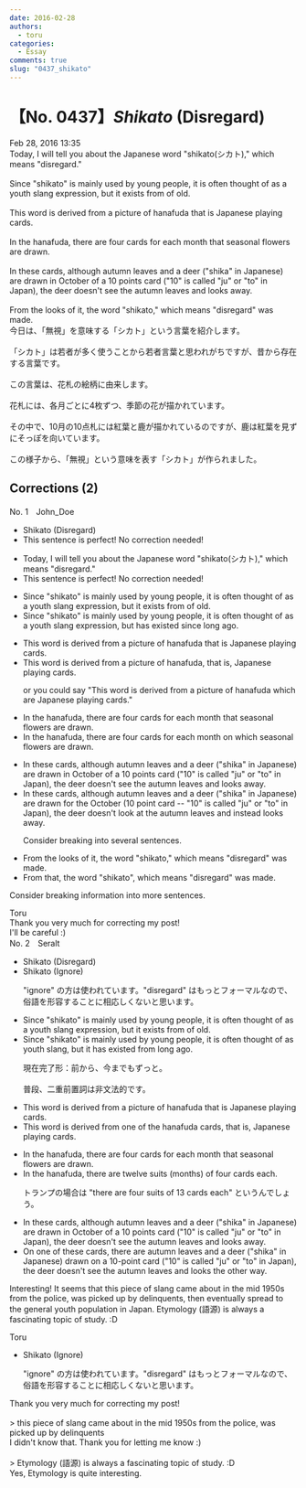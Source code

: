 ```yaml
---
date: 2016-02-28
authors:
  - toru
categories:
  - Essay
comments: true
slug: "0437_shikato"
---
```


# 【No. 0437】<strong><em>Shikato</em></strong> (Disregard)
<div class="date">Feb 28, 2016 13:35</div>
<div id="post"><div id="body_show_ori">
Today, I will tell you about the Japanese word "shikato(シカト)," which means "disregard."<br/><br/>Since "shikato" is mainly used by young people, it is often thought of as a youth slang expression, but it exists from of old.<br/><br/>This word is derived from a picture of hanafuda that is Japanese playing cards.<br/><br/>In the hanafuda, there are four cards for each month that seasonal flowers are drawn.<br/><br/>In these cards, although autumn leaves and a deer ("shika" in Japanese) are drawn in October of a 10 points card ("10" is called "ju" or "to" in Japan), the deer doesn't see the autumn leaves and looks away.<br/><br/>From the looks of it, the word "shikato," which means "disregard" was made.
</div></div>

<!-- more -->

<div id="post_ja"><div id="body_show_mo">
今日は、「無視」を意味する「シカト」という言葉を紹介します。<br/><br/>「シカト」は若者が多く使うことから若者言葉と思われがちですが、昔から存在する言葉です。<br/><br/>この言葉は、花札の絵柄に由来します。<br/><br/>花札には、各月ごとに4枚ずつ、季節の花が描かれています。<br/><br/>その中で、10月の10点札には紅葉と鹿が描かれているのですが、鹿は紅葉を見ずにそっぽを向いています。<br/><br/>この様子から、「無視」という意味を表す「シカト」が作られました。
</div></div>

## Corrections (2)
<div id="block"><div class="first_name"> No. 1　<span class="just_name">John_Doe</span></div><div id="block2">
<ul class="correction_field">
<li class="incorrect">Shikato (Disregard)</li>
<li class="corrected perfect">This sentence is perfect! No correction needed!</li>
</ul>
<ul class="correction_field">
<li class="incorrect">Today, I will tell you about the Japanese word "shikato(シカト)," which means "disregard."</li>
<li class="corrected perfect">This sentence is perfect! No correction needed!</li>
</ul>
<ul class="correction_field">
<li class="incorrect">Since "shikato" is mainly used by young people, it is often thought of as a youth slang expression, but it exists from of old.</li>
<li class="corrected correct">
Since "shikato" is mainly used by young people, it is often thought of as a youth slang expression, but has existed since long ago.
</li>
</ul>
<ul class="correction_field">
<li class="incorrect">This word is derived from a picture of hanafuda that is Japanese playing cards.</li>
<li class="corrected correct">
This word is derived from a picture of hanafuda, that is, Japanese playing cards.
<p class="correction_comment">or you could say "This word is derived from a picture of hanafuda which are Japanese playing cards."</p>
</li>
</ul>
<ul class="correction_field">
<li class="incorrect">In the hanafuda, there are four cards for each month that seasonal flowers are drawn.</li>
<li class="corrected correct">
In the hanafuda, there are four cards for each month on which seasonal flowers are drawn.
</li>
</ul>
<ul class="correction_field">
<li class="incorrect">In these cards, although autumn leaves and a deer ("shika" in Japanese) are drawn in October of a 10 points card ("10" is called "ju" or "to" in Japan), the deer doesn't see the autumn leaves and looks away.</li>
<li class="corrected correct">
In these cards, although autumn leaves and a deer ("shika" in Japanese) are drawn for the October (10 point card -- "10" is called "ju" or "to" in Japan), the deer doesn't look at the autumn leaves and instead looks away.
<p class="correction_comment">Consider breaking into several sentences.</p>
</li>
</ul>
<ul class="correction_field">
<li class="incorrect">From the looks of it, the word "shikato," which means "disregard" was made.</li>
<li class="corrected correct">
From that, the word "shikato", which means "disregard" was made.
</li>
</ul>
<p class="comment_small">
 Consider breaking information into more sentences.
</p>

</div><div class="name"><span class="just_name">Toru</span><br>
Thank you  very much for correcting my post!<br/>I'll be careful :)
</div>
</div>
<div id="block"><div class="first_name"> No. 2　<span class="just_name">Seralt</span></div><div id="block2">
<ul class="correction_field">
<li class="incorrect">Shikato (Disregard)</li>
<li class="corrected correct">
Shikato (<span class="f_blue">Ignore</span>)
<p class="correction_comment">"ignore" の方は使われています。"disregard" はもっとフォーマルなので、俗語を形容することに相応しくないと思います。</p>
</li>
</ul>
<ul class="correction_field">
<li class="incorrect">Since "shikato" is mainly used by young people, it is often thought of as a youth slang expression, but it exists from of old.</li>
<li class="corrected correct">
Since "shikato" is mainly used by young people, it is often thought of as <span class="f_blue">youth slang</span>, but it <span class="f_blue">has </span>exist<span class="f_blue">ed</span> <span class="f_blue">from long ago</span>.
<p class="correction_comment">現在完了形：前から、今までもずっと。<br/><br/>普段、二重前置詞は非文法的です。</p>
</li>
</ul>
<ul class="correction_field">
<li class="incorrect">This word is derived from a picture of hanafuda that is Japanese playing cards.</li>
<li class="corrected correct">
This word is derived from <span class="f_red">one of the</span> hanafuda <span class="f_blue">cards, </span>that is<span class="f_bold"><span class="f_red">,</span></span> Japanese playing cards.
</li>
</ul>
<ul class="correction_field">
<li class="incorrect">In the hanafuda, there are four cards for each month that seasonal flowers are drawn.</li>
<li class="corrected correct">
In <span class="f_red"><span class="sline">the</span></span> hanafuda, there are <span class="f_blue">twelve suits (months) of four cards each.</span>
<p class="correction_comment">トランプの場合は "there are four suits of 13 cards each" というんでしょう。</p>
</li>
</ul>
<ul class="correction_field">
<li class="incorrect">In these cards, although autumn leaves and a deer ("shika" in Japanese) are drawn in October of a 10 points card ("10" is called "ju" or "to" in Japan), the deer doesn't see the autumn leaves and looks away.</li>
<li class="corrected correct">
<span class="f_red">On one of </span>these cards, <span class="f_red">there are </span>autumn leaves and a deer ("shika" in Japanese) <span class="f_blue">drawn on a </span><span class="f_red">10-point</span> card ("10" is called "ju" or "to" in Japan), the deer doesn't see the autumn leaves and looks <span class="f_blue">the other way</span>.
</li>
</ul>
<p class="comment_small">
 Interesting! It seems that this piece of slang came about in the mid 1950s from the police, was picked up by delinquents, then eventually spread to the general youth population in Japan. Etymology (語源) is always a fascinating topic of study. :D
</p>

</div><div class="name"><span class="just_name">Toru</span><br><div class="quote_field"><ul class="correction_field">
<li class="corrected correct">
Shikato (<span class="f_blue">Ignore</span>)
<p class="correction_comment">
"ignore" の方は使われています。"disregard" はもっとフォーマルなので、俗語を形容することに相応しくないと思います。
</p>
</li>
</ul></div>
Thank you very much for correcting my post!<br/><br/>&gt; this piece of slang came about in the mid 1950s from the police, was picked up by delinquents<br/>I didn't know that. Thank you for letting me know :)<br/><br/>&gt; Etymology (語源) is always a fascinating topic of study. :D<br/>Yes, Etymology is quite interesting.
</div>
</div>

